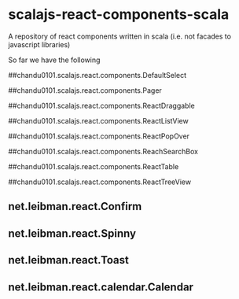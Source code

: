 # scalajs-react-components-scala

A repository of react components written in scala (i.e. not facades to javascript libraries)

So far we have the following 

##chandu0101.scalajs.react.components.DefaultSelect

##chandu0101.scalajs.react.components.Pager

##chandu0101.scalajs.react.components.ReactDraggable

##chandu0101.scalajs.react.components.ReactListView

##chandu0101.scalajs.react.components.ReactPopOver

##chandu0101.scalajs.react.components.ReachSearchBox

##chandu0101.scalajs.react.components.ReactTable

##chandu0101.scalajs.react.components.ReactTreeView

## net.leibman.react.Confirm

## net.leibman.react.Spinny

## net.leibman.react.Toast

## net.leibman.react.calendar.Calendar